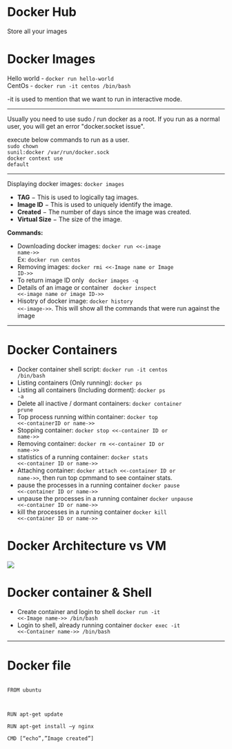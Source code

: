 # Docker Hub
Store all your images

# Docker Images
Hello world - <code>docker run hello-world</code><br>
CentOs - <code>docker run -it centos /bin/bash</code><br>

-it is used to mention that we want to run in interactive mode.<br>


<hr>
Usually you need to use sudo / run docker as a root. If you run as a normal user, you will get an error "docker.socket issue". <br>

execute below commands to run as a user.<br>
<code>sudo chown sunil:docker /var/run/docker.sock</code><br>
<code>docker context use default</code><br>
<hr>

Displaying docker images: <code>docker images</code><br>
<ul>
<li><b>TAG</b> − This is used to logically tag images.</li>
<li><b>Image ID</b> − This is used to uniquely identify the image.</li>
<li><b>Created</b> − The number of days since the image was created.</li>
<li><b>Virtual Size</b> − The size of the image.</li>
</ul>

<b>Commands:</b><br>
- Downloading docker images: <code>docker run <<-image name->></code><br>
Ex: <code>docker run centos</code><br>
- Removing images: <code>docker rmi <<-Image name or Image ID->></code><br>
- To return image ID only <code> docker images -q </code><br>
- Details of an image or container <code> docker inspect <<-image name or image ID->></code><br>
- Hisotry of docker image: <code>docker history <<-image->></code>. This will show all the commands that were run against the image<br>
<hr>

# Docker Containers

- Docker container shell script: <code>docker run -it centos /bin/bash</code><br>
- Listing containers (Only running): <code>docker ps</code><br>
- Listing all containers (Including dorment): <code>docker ps -a</code><br>
- Delete all inactive / dormant containers: <code>docker container prune</code><br>
- Top process running within container: <code>docker top <<-containerID or name->></code><br>
- Stopping container: <code>docker stop <<-container ID or name->></code>
- Removing container: <code>docker rm <<-container ID or name->></code>
- statistics of a running container: <code>docker stats <<-container ID or name->></code>
- Attaching container: <code>docker attach <<-container ID or name->></code>, then run top cpmmand to see container stats.
- pause the processes in a running container <code>docker pause <<-container ID or name->></code>
- unpause the processes in a running container <code>docker unpause <<-container ID or name->></code>
- kill the processes in a running container <code>docker kill <<-container ID or name->></code>

# Docker Architecture vs VM

<image src="docker-arch.jpg">

# Docker container & Shell

- Create container and login to shell <code>docker run -it <<-Image name->> /bin/bash</code>
- Login to shell, already running container <code>docker exec -it <<-Container name->> /bin/bash</code>
<hr>

# Docker file

<code>
FROM ubuntu <br>
<br>
RUN apt-get update <br> 
RUN apt-get install –y nginx<br> 
CMD [“echo”,”Image created”] <br>
</code>